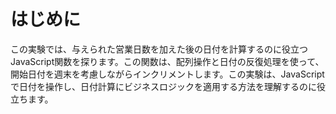 # はじめに

この実験では、与えられた営業日数を加えた後の日付を計算するのに役立つJavaScript関数を探ります。この関数は、配列操作と日付の反復処理を使って、開始日付を週末を考慮しながらインクリメントします。この実験は、JavaScriptで日付を操作し、日付計算にビジネスロジックを適用する方法を理解するのに役立ちます。
